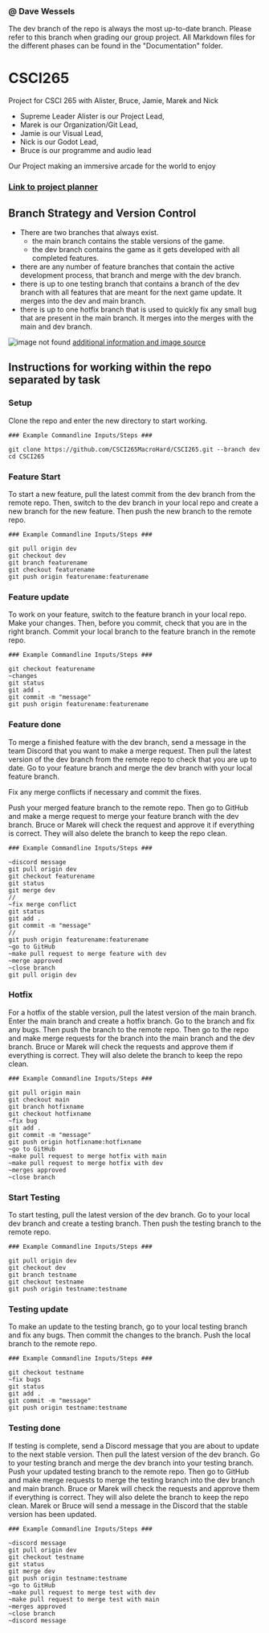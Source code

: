 ### @ Dave Wessels
The dev branch of the repo is always the most up-to-date branch. Please refer to this branch when grading our group project. All Markdown files for the different phases can be found in the "Documentation" folder.

# CSCI265
Project for CSCI 265 with Alister, Bruce, Jamie, Marek and Nick

- Supreme Leader Alister is our Project Lead, 
- Marek is our Organization/Git Lead, 
- Jamie is our Visual Lead, 
- Nick is our Godot Lead, 
- Bruce is our programme and audio lead

Our Project making an immersive arcade for the world to enjoy

### [Link to project planner](https://github.com/users/xBruix/projects/1/views/1)

## Branch Strategy and Version Control

- There are two branches that always exist.
    - the main branch contains the stable versions of the game.
    - the dev branch contains the game as it gets developed with all completed features.
- there are any number of feature branches that contain the active development process, that branch and merge with the dev branch.
- there is up to one testing branch that contains a branch of the dev branch with all features that are meant for the next game update. It merges into the dev and main branch.
- there is up to one hotfix branch that is used to quickly fix any small bug that are present in the main branch. It merges into the merges with the main and dev branch.

![image not found](Documentation/pics/branchStrategy.png)
[additional information and image source](https://nvie.com/posts/a-successful-git-branching-model/)

## Instructions for working within the repo separated by task

### Setup
Clone the repo and enter  the new directory to start working.
```
### Example Commandline Inputs/Steps ###

git clone https://github.com/CSCI265MacroHard/CSCI265.git --branch dev
cd CSCI265  
```
### Feature Start
To start a new feature, pull the latest commit from the dev branch from the remote repo. Then, switch to the dev branch in your local repo and create a new branch for the new feature. Then push the new branch to the remote repo.
```
### Example Commandline Inputs/Steps ###

git pull origin dev
git checkout dev
git branch featurename
git checkout featurename
git push origin featurename:featurename
```
### Feature update
To work on your feature, switch to the feature branch in your local repo. Make your changes. Then, before you commit, check that you are in the right branch. Commit your local branch to the feature branch in the remote repo.
```
### Example Commandline Inputs/Steps ###

git checkout featurename
~changes
git status
git add .
git commit -m "message"
git push origin featurename:featurename
```
### Feature done
To merge a finished feature with the dev branch, send a message in the team Discord that you want to make a merge request. Then pull the latest version of the dev branch from the remote repo to check that you are up to date. Go to your feature branch and merge the dev branch with your local feature branch.

Fix any merge conflicts if necessary and commit the fixes.

Push your merged feature branch to the remote repo. Then go to GitHub and make a merge request to merge your feature branch with the dev branch. Bruce or Marek will check the request and approve it if everything is correct. They will also delete the branch to keep the repo clean.
```
### Example Commandline Inputs/Steps ###

~discord message
git pull origin dev
git checkout featurename
git status
git merge dev
//
~fix merge conflict
git status
git add .
git commit -m "message"
//
git push origin featurename:featurename
~go to GitHub
~make pull request to merge feature with dev
~merge approved
~close branch
git pull origin dev
```
### Hotfix
For a hotfix of the stable version, pull the latest version of the main branch. Enter the main branch and create a hotfix branch. Go to the branch and fix any bugs. Then push the branch to the remote repo.
Then go to the repo and make merge requests for the branch into the main branch and the dev branch. Bruce or Marek will check the requests and approve them if everything is correct. They will also delete the branch to keep the repo clean.
```
### Example Commandline Inputs/Steps ###

git pull origin main
git checkout main
git branch hotfixname
git checkout hotfixname
~fix bug
git add .
git commit -m "message"
git push origin hotfixname:hotfixname
~go to GitHub
~make pull request to merge hotfix with main
~make pull request to merge hotfix with dev
~merges approved
~close branch
```
### Start Testing
To start testing, pull the latest version of the dev branch. Go to your local dev branch and create a testing branch. Then push the testing branch to the remote repo.
```
### Example Commandline Inputs/Steps ###

git pull origin dev
git checkout dev
git branch testname
git checkout testname
git push origin testname:testname
```
### Testing update
To make an update to the testing branch, go to your local testing branch and fix any bugs. Then commit the changes to the branch. Push the local branch to the remote repo.
```
### Example Commandline Inputs/Steps ###

git checkout testname
~fix bugs
git status
git add .
git commit -m "message"
git push origin testname:testname
```
### Testing done
If testing is complete, send a Discord message that you are about to update to the next stable version. Then pull the latest version of the dev branch. Go to your testing branch and merge the dev branch into your testing branch. Push your updated testing branch to the remote repo. Then go to GitHub and make merge requests to merge the testing branch into the dev branch and main branch. Bruce or Marek will check the requests and approve them if everything is correct. They will also delete the branch to keep the repo clean. Marek or Bruce will send a message in the Discord that the stable version has been updated.
```
### Example Commandline Inputs/Steps ###

~discord message
git pull origin dev
git checkout testname
git status
git merge dev
git push origin testname:testname
~go to GitHub
~make pull request to merge test with dev
~make pull request to merge test with main
~merges approved
~close branch
~discord message
```
